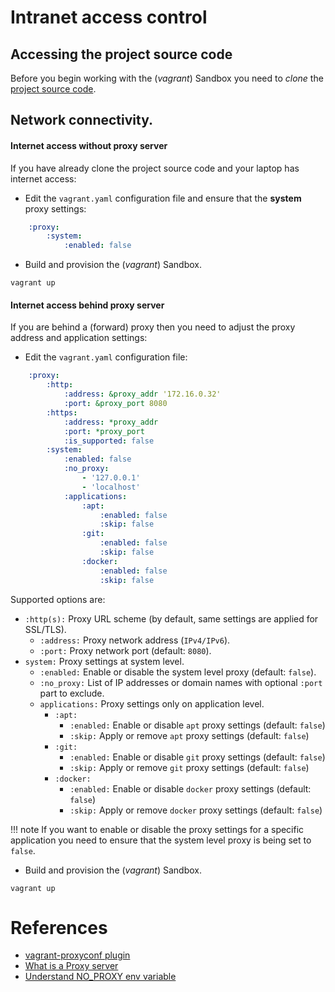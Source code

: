 # Intranet access control

## Accessing the project source code

Before you begin working with the (*vagrant*) Sandbox you need to *clone* the [project source code](https://github.com/theodore86/vagrantenv).

## Network connectivity.

#### Internet access without proxy server

If you have already clone the project source code and your laptop has internet access:

* Edit the ``vagrant.yaml`` configuration file and ensure that the **system** proxy settings:

```yaml
    :proxy:
        :system:
            :enabled: false
```

* Build and provision the (*vagrant*) Sandbox.

```console
vagrant up
```

#### Internet access behind proxy server

If you are behind a (forward) proxy then you need to adjust the proxy address and application settings:

* Edit the ``vagrant.yaml`` configuration file:

```yaml
    :proxy:
        :http:
            :address: &proxy_addr '172.16.0.32'
            :port: &proxy_port 8080
        :https:
            :address: *proxy_addr
            :port: *proxy_port
            :is_supported: false
        :system:
            :enabled: false
            :no_proxy:
                - '127.0.0.1'
                - 'localhost'
            :applications:
                :apt:
                    :enabled: false
                    :skip: false
                :git:
                    :enabled: false
                    :skip: false
                :docker:
                    :enabled: false
                    :skip: false
```

Supported options are:

- ``:http(s):`` Proxy URL scheme (by default, same settings are applied for SSL/TLS).
    - ``:address:`` Proxy network address (``IPv4/IPv6``).
    - ``:port:`` Proxy network port (default: ``8080``).
- ``system:`` Proxy settings at system level.
    - ``:enabled:`` Enable or disable the system level proxy (default: ``false``).
    - ``:no_proxy:`` List of IP addresses or domain names with optional ``:port`` part to exclude.
    - ``applications:`` Proxy settings only on application level.
        - ``:apt:``
            - ``:enabled:`` Enable or disable ``apt`` proxy settings (default: ``false``)
            - ``:skip:`` Apply or remove ``apt`` proxy settings (default: ``false``)
        - ``:git:``
            - ``:enabled:`` Enable or disable ``git`` proxy settings (default: ``false``)
            - ``:skip:`` Apply or remove ``git`` proxy settings (default: ``false``)
        - ``:docker:``
            - ``:enabled:`` Enable or disable ``docker`` proxy settings (default: ``false``)
            - ``:skip:`` Apply or remove ``docker`` proxy settings (default: ``false``)

!!! note
    If you want to enable or disable the proxy settings for a specific application
    you need to ensure that the system level proxy is being set to ``false``.

* Build and provision the (*vagrant*) Sandbox.

```console
vagrant up
```

# References

- [vagrant-proxyconf plugin](https://github.com/tmatilai/vagrant-proxyconf)
- [What is a Proxy server](https://wiki.archlinux.org/title/Proxy_server)
- [Understand NO_PROXY env variable](https://about.gitlab.com/blog/2021/01/27/we-need-to-talk-no-proxy/)
